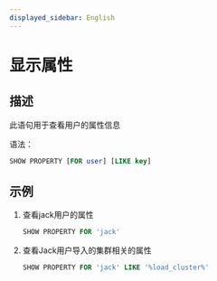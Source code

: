 ```yaml
---
displayed_sidebar: English
---
```


# 显示属性

## 描述

此语句用于查看用户的属性信息

语法：

```sql
SHOW PROPERTY [FOR user] [LIKE key]
```

## 示例

1. 查看jack用户的属性

   ```sql
   SHOW PROPERTY FOR 'jack'
   ```

2. 查看Jack用户导入的集群相关的属性

   ```sql
   SHOW PROPERTY FOR 'jack' LIKE '%load_cluster%'
   ```
